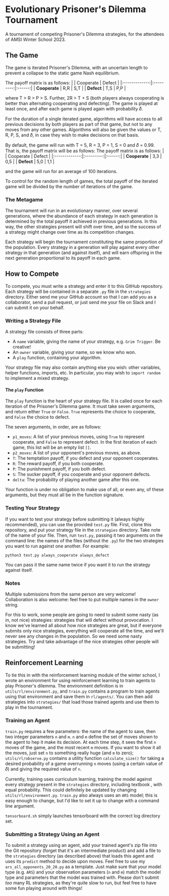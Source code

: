 # Evolutionary Prisoner's Dilemma Tournament

A tournament of competing Prisoner's Dilemma strategies, for the attendees of AMSI Winter School 2023.

## The Game

The game is iterated Prisoner's Dilemma, with an uncertain length to prevent a collapse to the static game Nash equilibrium.

The payoff matrix is as follows:
|               | Cooperate | Defect |
|:-------------:|:---------:|:------:|
| **Cooperate** | R,R       | S,T    |
| **Defect**    | T,S       | P,P    |

where T > R > P > S.
Further, 2R > T + S (both players always cooperating is better than alternating cooperating and defecting).
The game is played at least once, and after each game is played again with probability 𝛿.

For the duration of a single iterated game, algorithms will have access to all previous decisions by both players as part of that game, but not to any moves from any other games.
Algorithms will also be given the values or T, R, P, S, and 𝛿, in case they wish to make decisions on that basis.

By default, the game will run with T = 5, R = 3, P = 1, S = 0 and 𝛿 = 0.99.
That is, the payoff matrix will be as follows:
The payoff matrix is as follows:
|               | Cooperate | Defect |
|:-------------:|:---------:|:------:|
| **Cooperate** | 3,3       | 0,5    |
| **Defect**    | 5,0       | 1,1    |

and the game will run for an average of 100 iterations.

To control for the random length of games, the total payoff of the iterated game will be divided by the number of iterations of the game.

### The Metagame

The tournament will run in an evolutionary manner, over several generations, where the abundance of each strategy in each generation is determined by the total payoff it achieved in previous generations.
In this way, the other strategies present will shift over time, and so the success of a strategy might change over time as its competition changes.

Each strategy will begin the tournament constituting the same proportion of the population.
Every strategy in a generation will play against every other strategy in that generation (and against itself), and will earn offspring in the next generation proportional to its payoff in each game.

## How to Compete

To compete, you must write a strategy and enter it to this GitHub repository.
Each strategy will be contained in a separate `.py` file in the `strategies` directory.
Either send me your GitHub account so that I can add you as a collaborator, send a pull request, or just send me your file on Slack and I can submit it on your behalf.

### Writing a Strategy File

A strategy file consists of three parts:
- A `name` variable, giving the name of your strategy, e.g. `Grim Trigger`. Be creative!
- An `owner` variable, giving your name, so we know who won.
- A `play` function, containing your algorithm.

Your strategy file may also contain anything else you wish: other variables, helper functions, imports, etc.
In particular, you may wish to `import random` to implement a mixed strategy.

#### The `play` Function

The `play` function is the heart of your strategy file.
It is called once for each iteration of the Prisoner's Dilemma game.
It must take seven arguments, and return either `True` or `False`.
`True` represents the choice to cooperate, and `False` the choice to defect.

The seven arguments, in order, are as follows:
- `p1_moves`:
	A list of your previous moves, using `True` to represent cooperate, and `False` to represent defect.
	In the first iteration of each game, this list will be an empty list `[]`.
- `p2_moves`:
	A list of your opponent's previous moves, as above.
- `T`:
	The temptation payoff, if you defect and your opponent cooperates.
- `R`:
	The reward payoff, if you both cooperate.
- `P`:
	The punishment payoff, if you both defect.
- `S`:
	The sucker payoff, if you cooperate and your opponent defects.
- `delta`:
	The probability of playing another game after this one.

Your function is under no obligation to make use of all, or even any, of these arguments, but they must all be in the function signature.

### Testing Your Strategy

If you want to test your strategy before submitting it (always highly recommended), you can use the provided `test.py` file.
First, clone this repository, and put your strategy file in the `strategies` directory.
Take note of the name of your file.
Then, run `test.py`, passing it two arguments on the command line: the names of the files (without the `.py`) for the two strategies you want to run against one another.
For example:
```
python3 test.py always_cooperate always_defect
```
You can pass it the same name twice if you want it to run the strategy against itself.

### Notes

Multiple submissions from the same person are very welcome!
Collaboration is also welcome: feel free to put multiple names in the `owner` string.

For this to work, some people are going to need to submit some nasty (as in, not nice) strategies: strategies that will defect without provocation.
I know we've learned all about how nice strategies are great, but if everyone submits only nice strategies, everything will cooperate all the time, and we'll never see any changes in the population.
So we need some nasty strategies.
Try and take advantage of the nice strategies other people will be submitting!

## Reinforcement Learning

To tie this in with the reinforcement learning module of the winter school, I wrote an environment for using reinforcement learning to train agents to play Prisoner's dilemma.
The environment definition is in `utils/rl/environment.py`, and `train.py` contains a program to train agents using that environment and save them in `rl/agents/`.
You can then add strategies into `strategies/` that load those trained agents and use them to play in the tournament.

### Training an Agent

`train.py` requires a few parameters: the name of the agent to save, then two integer parameters `n` and `m`.
`n` and `m` define the set of moves shown to the agent to hep it make its decision.
At each time step, it sees the first `n` moves of the game, and the most recent `m` moves.
If you want to show it all the moves, just set `n` to something really huge (and `m` to zero); `utils/rl/observe.py` contains a utility function `calculate_size()` for taking a desired probability of a game overrunning `n` moves (using a certain value of 𝛿) and giving the required value of `n`.

Currently, training uses curriculum learning, training the model against every strategy present in the `strategies` directory, including textbook , with equal probability.
This could definitely be updated by changing `utils/rl/environment.py`.
`train.py` also always uses an `ARS` model; this is easy enough to change, but I'd like to set it up to change with a command line argument.

`tensorboard.sh` simply launches tensorboard with the correct log directory set.

### Submitting a Strategy Using an Agent

To submit a strategy using an agent, add your trained agent's zip file into the Git repository (forget that it's an intermediate product) and add a file to the `strategies` directory (as described above) that loads this agent and uses its `predict` method to decide upon moves.
Feel free to use my `ars_all_opponents_20_20.py` as a template.
Just make sure that your model type (e.g. `ARS`) and your observation parameters (`n` and `m`) match the model type and parameters that the model was trained with.
Please don't submit *too* many RL strategies, as they're quite slow to run, but feel free to have some fun playing around with things!
